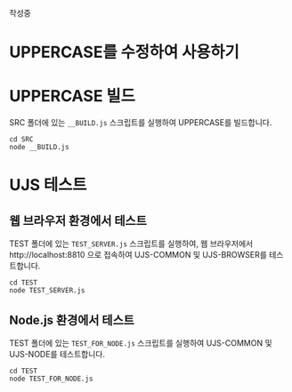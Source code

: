 작성중

# UPPERCASE를 수정하여 사용하기

# UPPERCASE 빌드
SRC 폴더에 있는 `__BUILD.js` 스크립트를 실행하여 UPPERCASE를 빌드합니다.

```
cd SRC
node __BUILD.js
```


# UJS 테스트

## 웹 브라우저 환경에서 테스트
TEST 폴더에 있는 `TEST_SERVER.js` 스크립트를 실행하여, 웹 브라우저에서 http://localhost:8810 으로 접속하여 UJS-COMMON 및 UJS-BROWSER를 테스트합니다.

```
cd TEST
node TEST_SERVER.js
```

## Node.js 환경에서 테스트
TEST 폴더에 있는 `TEST_FOR_NODE.js` 스크립트를 실행하여 UJS-COMMON 및 UJS-NODE를 테스트합니다.

```
cd TEST
node TEST_FOR_NODE.js
```
